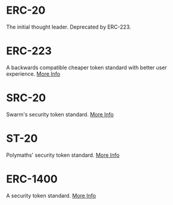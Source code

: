 
# ERC-20
The initial thought leader.  Deprecated by ERC-223.

# ERC-223
A backwards compatible cheaper token standard with better user experience. [More Info](https://github.com/ethereum/EIPs/issues/223)

# SRC-20
Swarm's security token standard. [More Info](https://medium.com/@support_55866/real-world-assets-tokenized-with-swarms-src-20-security-tokens-now-tradable-on-openfinance-7d360cb12626)

# ST-20
Polymaths' security token standard.  [More Info](https://polymath.network/st20.html)

# ERC-1400
A security token standard.  [More Info](https://github.com/ethereum/EIPs/issues/1411)
